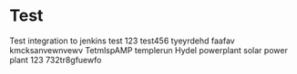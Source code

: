 # Test
Test integration to jenkins
test 123
test456
tyeyrdehd
faafav
kmcksanvewnvewv
TetmlspAMP
templerun
Hydel 
powerplant
solar power plant 123
732tr8gfuewfo
